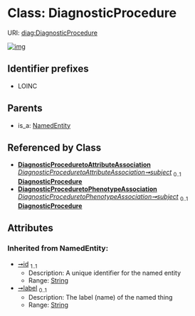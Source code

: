 
# Class: DiagnosticProcedure




URI: [diag:DiagnosticProcedure](http://w3id.org/ontogpt/diagnostic_procedure/DiagnosticProcedure)


[![img](https://yuml.me/diagram/nofunky;dir:TB/class/[NamedEntity],[DiagnosticProceduretoPhenotypeAssociation],[DiagnosticProceduretoAttributeAssociation],[DiagnosticProceduretoAttributeAssociation]-%20subject%200..1>[DiagnosticProcedure&#124;id(i):string;label(i):string%20%3F],[DiagnosticProceduretoPhenotypeAssociation]-%20subject%200..1>[DiagnosticProcedure],[NamedEntity]^-[DiagnosticProcedure])](https://yuml.me/diagram/nofunky;dir:TB/class/[NamedEntity],[DiagnosticProceduretoPhenotypeAssociation],[DiagnosticProceduretoAttributeAssociation],[DiagnosticProceduretoAttributeAssociation]-%20subject%200..1>[DiagnosticProcedure&#124;id(i):string;label(i):string%20%3F],[DiagnosticProceduretoPhenotypeAssociation]-%20subject%200..1>[DiagnosticProcedure],[NamedEntity]^-[DiagnosticProcedure])

## Identifier prefixes

 * LOINC

## Parents

 *  is_a: [NamedEntity](NamedEntity.md)

## Referenced by Class

 *  **[DiagnosticProceduretoAttributeAssociation](DiagnosticProceduretoAttributeAssociation.md)** *[DiagnosticProceduretoAttributeAssociation➞subject](DiagnosticProceduretoAttributeAssociation_subject.md)*  <sub>0..1</sub>  **[DiagnosticProcedure](DiagnosticProcedure.md)**
 *  **[DiagnosticProceduretoPhenotypeAssociation](DiagnosticProceduretoPhenotypeAssociation.md)** *[DiagnosticProceduretoPhenotypeAssociation➞subject](DiagnosticProceduretoPhenotypeAssociation_subject.md)*  <sub>0..1</sub>  **[DiagnosticProcedure](DiagnosticProcedure.md)**

## Attributes


### Inherited from NamedEntity:

 * [➞id](namedEntity__id.md)  <sub>1..1</sub>
     * Description: A unique identifier for the named entity
     * Range: [String](types/String.md)
 * [➞label](namedEntity__label.md)  <sub>0..1</sub>
     * Description: The label (name) of the named thing
     * Range: [String](types/String.md)
